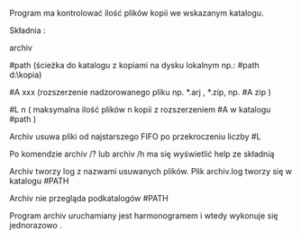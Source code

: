 Program ma kontrolować ilość  plików kopii we wskazanym katalogu.

Składnia :

archiv  

#path  (ścieżka do katalogu z kopiami na dysku lokalnym np.:  #path d:\kopia)

#A  xxx (rozszerzenie nadzorowanego pliku np. *.arj , *.zip,  np.  #A zip )

#L n ( maksymalna  ilość plików n kopii z rozszerzeniem #A  w katalogu  #path  )

 
Archiv usuwa pliki od najstarszego FIFO po przekroczeniu liczby #L

Po komendzie archiv /? lub archiv /h ma się wyświetlić help ze składnią

Archiv  tworzy log z nazwami usuwanych plików. Plik archiv.log tworzy się w katalogu #PATH

Archiv nie przegląda podkatalogów #PATH


Program archiv uruchamiany jest harmonogramem i wtedy wykonuje się jednorazowo .
